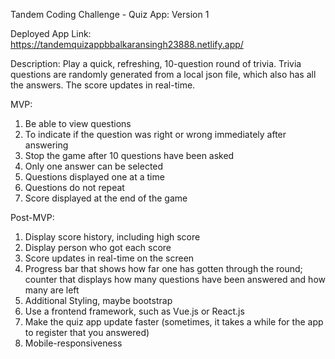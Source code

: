 Tandem Coding Challenge - Quiz App: Version 1

Deployed App Link: https://tandemquizappbbalkaransingh23888.netlify.app/

Description: Play a quick, refreshing, 10-question round of trivia. Trivia questions are randomly generated from a local json file, which also has all the answers. The score updates in real-time.

MVP:
1) Be able to view questions 
2) To indicate if the question was right or wrong immediately after answering
3) Stop the game after 10 questions have been asked
4) Only one answer can be selected
5) Questions displayed one at a time
6) Questions do not repeat
7) Score displayed at the end of the game

Post-MVP:
1) Display score history, including high score
2) Display person who got each score
3) Score updates in real-time on the screen
4) Progress bar that shows how far one has gotten through the round; counter that displays how many questions have been answered and how many are left
5) Additional Styling, maybe bootstrap
6) Use a frontend framework, such as Vue.js or React.js
7) Make the quiz app update faster (sometimes, it takes a while for the app to register that you answered)
8) Mobile-responsiveness


